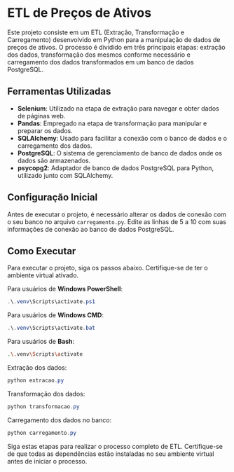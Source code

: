 # ETL de Preços de Ativos

Este projeto consiste em um ETL (Extração, Transformação e Carregamento) desenvolvido em Python para a manipulação de dados de preços de ativos. O processo é dividido em três principais etapas: extração dos dados, transformação dos mesmos conforme necessário e carregamento dos dados transformados em um banco de dados PostgreSQL.

## Ferramentas Utilizadas

- **Selenium**: Utilizado na etapa de extração para navegar e obter dados de páginas web.
- **Pandas**: Empregado na etapa de transformação para manipular e preparar os dados.
- **SQLAlchemy**: Usado para facilitar a conexão com o banco de dados e o carregamento dos dados.
- **PostgreSQL**: O sistema de gerenciamento de banco de dados onde os dados são armazenados.
- **psycopg2**: Adaptador de banco de dados PostgreSQL para Python, utilizado junto com SQLAlchemy.

## Configuração Inicial

Antes de executar o projeto, é necessário alterar os dados de conexão com o seu banco no arquivo `carregamento.py`. Edite as linhas de 5 a 10 com suas informações de conexão ao banco de dados PostgreSQL.

## Como Executar

Para executar o projeto, siga os passos abaixo. Certifique-se de ter o ambiente virtual ativado.

Para usuários de **Windows PowerShell**:

```powershell
.\.venv\Scripts\activate.ps1
```

Para usuários de **Windows CMD**:

```powershell
.\.venv\Scripts\activate.bat
```

Para usuários de **Bash**:

```bash
.\.venv\Scripts\activate
```

Extração dos dados:

```powershell
python extracao.py
```

Transformação dos dados:

```powershell
python transformacao.py
```

Carregamento dos dados no banco:

```powershell
python carregamento.py
```

Siga estas etapas para realizar o processo completo de ETL. Certifique-se de que todas as dependências estão instaladas no seu ambiente virtual antes de iniciar o processo.
